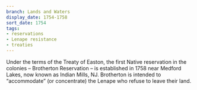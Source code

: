 ```yaml
---
branch: Lands and Waters
display_date: 1754-1758
sort_date: 1754
tags:
- reservations
- Lenape resistance
- treaties
---
```


Under the terms of the Treaty of Easton, the first Native reservation in the colonies – Brotherton Reservation – is established in 1758 near Medford Lakes, now known as Indian Mills, NJ. Brotherton is intended to “accommodate” (or concentrate) the Lenape who refuse to leave their land.